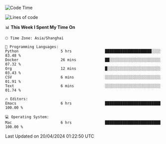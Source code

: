 <!--START_SECTION:waka-->
![Code Time](http://img.shields.io/badge/Code%20Time-1%2C908%20hrs%2050%20mins-blue)

![Lines of code](https://img.shields.io/badge/From%20Hello%20World%20I%27ve%20Written-305.9%20thousand%20lines%20of%20code-blue)

📊 **This Week I Spent My Time On** 

```text
🕑︎ Time Zone: Asia/Shanghai

💬 Programming Languages: 
Python                   5 hrs               █████████████████████░░░░   83.48 % 
Docker                   26 mins             ██░░░░░░░░░░░░░░░░░░░░░░░   07.32 % 
Org                      12 mins             █░░░░░░░░░░░░░░░░░░░░░░░░   03.43 % 
CSV                      6 mins              ░░░░░░░░░░░░░░░░░░░░░░░░░   01.91 % 
Text                     6 mins              ░░░░░░░░░░░░░░░░░░░░░░░░░   01.74 % 

🔥 Editors: 
Emacs                    6 hrs               █████████████████████████   100.00 % 

💻 Operating System: 
Mac                      6 hrs               █████████████████████████   100.00 % 
```


 Last Updated on 20/04/2024 01:22:50 UTC
<!--END_SECTION:waka-->
